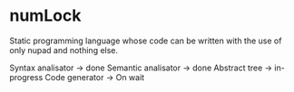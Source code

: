 # numLock
Static programming language whose code can be written with the use of only nupad and nothing else.

Syntax analisator -> done
Semantic analisator -> done
Abstract tree -> in-progress
Code generator -> On wait
